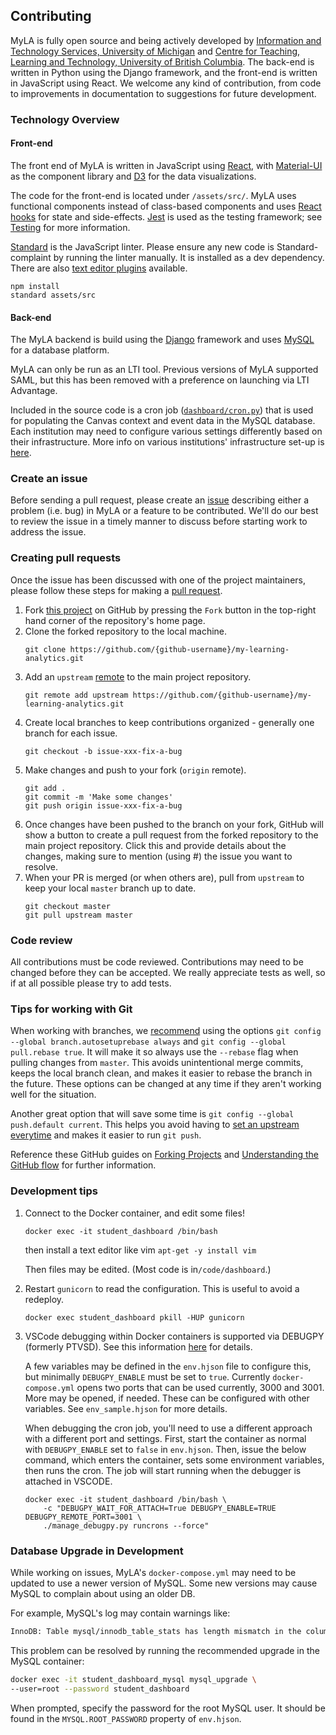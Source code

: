 ## Contributing

MyLA is fully open source and being actively developed by
[Information and Technology Services, University of Michigan](https://its.umich.edu/) and
[Centre for Teaching, Learning and Technology, University of British Columbia](https://ctlt.ubc.ca/).
The back-end is written in Python using the Django framework,
and the front-end is written in JavaScript using React.
We welcome any kind of contribution, from code to improvements in documentation to suggestions for future development.

### Technology Overview

#### Front-end

The front end of MyLA is written in JavaScript using [React](https://reactjs.org/), with
[Material-UI](https://material-ui.com/) as the component library and [D3](https://d3js.org/) for the data visualizations.

The code for the front-end is located under `/assets/src/`.
MyLA uses functional components instead of class-based components and
uses [React hooks](https://reactjs.org/docs/hooks-intro.html) for state and side-effects.
[Jest](https://jestjs.io/) is used as the testing framework; see [Testing](testing.md) for more information.

[Standard](https://standardjs.com/) is the JavaScript linter.
Please ensure any new code is Standard-complaint by running the linter manually. It is installed as a dev dependency.
There are also [text editor plugins](https://standardjs.com/index.html#are-there-text-editor-plugins) available.
```
npm install
standard assets/src
```

#### Back-end

The MyLA backend is build using the [Django](https://www.djangoproject.com/) framework and
uses [MySQL](https://www.mysql.com/) for a database platform.

MyLA can only be run as an LTI tool. Previous versions of MyLA supported SAML,
but this has been removed with a preference on launching via LTI Advantage.

Included in the source code is a cron job ([`dashboard/cron.py`](../dashboard/cron.py)) that is used for
populating the Canvas context and event data in the MySQL database.
Each institution may need to configure various settings differently based on their infrastructure.
More info on various institutions' infrastructure set-up is
[here](https://github.com/tl-its-umich-edu/my-learning-analytics/wiki/Deploy:-Institution-Architectures).

### Create an issue

Before sending a pull request, please create an
[issue](https://github.com/tl-its-umich-edu/my-learning-analytics/issues/new)
describing either a problem (i.e. bug) in MyLA or a feature to be contributed.
We'll do our best to review the issue in a timely manner to discuss before starting work to address the issue.

### Creating pull requests

Once the issue has been discussed with one of the project maintainers, please follow these steps for making a
[pull request](https://github.com/tl-its-umich-edu/my-learning-analytics/pulls).

1. Fork [this project](https://github.com/tl-its-umich-edu/my-learning-analytics) on GitHub by pressing the
`Fork` button in the top-right hand corner of the repository's home page.
1. Clone the forked repository to the local machine.
    ```
    git clone https://github.com/{github-username}/my-learning-analytics.git
    ```
1. Add an `upstream` [remote](https://git-scm.com/book/en/v2/Git-Basics-Working-with-Remotes) to the
main project repository.
    ```
    git remote add upstream https://github.com/{github-username}/my-learning-analytics.git
    ```
1. Create local branches to keep contributions organized - generally one branch for each issue.
    ```
    git checkout -b issue-xxx-fix-a-bug
    ```
1. Make changes and push to your fork (`origin` remote).
    ```
    git add .
    git commit -m 'Make some changes'
    git push origin issue-xxx-fix-a-bug
    ```
1. Once changes have been pushed to the branch on your fork,
GitHub will show a button to create a pull request from the forked repository to the main project repository.
Click this and provide details about the changes, making sure to mention (using #) the issue you want to resolve.
1. When your PR is merged (or when others are), pull from `upstream` to keep your local `master` branch up to date.
    ```
    git checkout master
    git pull upstream master
    ```

### Code review

All contributions must be code reviewed. Contributions may need to be changed before they can be accepted.
We really appreciate tests as well, so if at all possible please try to add tests.

### Tips for working with Git

When working with branches, we
[recommend](https://randyfay.com/content/simpler-rebasing-avoiding-unintentional-merge-commits)
using the options `git config --global branch.autosetuprebase always` and `git config --global pull.rebase true`.
It will make it so always use the `--rebase` flag when pulling changes from `master`.
This avoids unintentional merge commits, keeps the local branch clean,
and makes it easier to rebase the branch in the future.
These options can be changed at any time if they aren't working well for the situation.

Another great option that will save some time is `git config --global push.default current`.
This helps you avoid having to [set an upstream everytime](https://www.jvt.me/posts/2019/09/22/git-push-matching/)
and makes it easier to run `git push`.

Reference these GitHub guides on [Forking Projects](https://guides.github.com/activities/forking/) and
[Understanding the GitHub flow](https://guides.github.com/introduction/flow/) for further information.

### Development tips

1. Connect to the Docker container, and edit some files!

    `docker exec -it student_dashboard /bin/bash`

    then install a text editor like vim
    `apt-get -y install vim`

    Then files may be edited. (Most code is in`/code/dashboard`.)

1. Restart `gunicorn` to read the configuration. This is useful to avoid a redeploy.

    `docker exec student_dashboard pkill -HUP gunicorn`

1. VSCode debugging within Docker containers is supported via DEBUGPY (formerly PTVSD).
See this information [here](https://code.visualstudio.com/docs/python/debugging#_remote-debugging) for details.

    A few variables may be defined in the `env.hjson` file to configure this, but
    minimally `DEBUGPY_ENABLE` must be set to `true`.
    Currently `docker-compose.yml` opens two ports that can be used currently, 3000 and 3001.
    More may be opened, if needed. These can be configured with other variables.
    See `env_sample.hjson` for more details.

    When debugging the cron job, you'll need to use a different approach with a different port and settings.
    First, start the container as normal with `DEBUGPY_ENABLE` set to `false` in `env.hjson`.
    Then, issue the below command, which enters the container, sets some environment variables, then
    runs the cron. The job will start running when the debugger is attached in VSCODE.
    ```
    docker exec -it student_dashboard /bin/bash \
        -c "DEBUGPY_WAIT_FOR_ATTACH=True DEBUGPY_ENABLE=TRUE DEBUGPY_REMOTE_PORT=3001 \
        ./manage_debugpy.py runcrons --force"
    ```

### Database Upgrade in Development

While working on issues, MyLA's `docker-compose.yml` may need to be updated to use a newer version of MySQL.
Some new versions may cause MySQL to complain about using an older DB.

For example, MySQL's log may contain warnings like:

```txt
InnoDB: Table mysql/innodb_table_stats has length mismatch in the column name table_name.  Please run mysql_upgrade
```

This problem can be resolved by running the recommended upgrade in the MySQL container:

```sh
docker exec -it student_dashboard_mysql mysql_upgrade \
--user=root --password student_dashboard
```

When prompted, specify the password for the root MySQL user.
It should be found in the `MYSQL.ROOT_PASSWORD` property of `env.hjson`.
